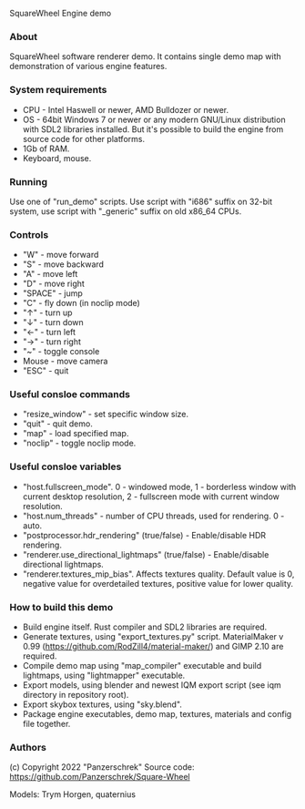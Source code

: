 SquareWheel Engine demo

### About

SquareWheel software renderer demo.
It contains single demo map with demonstration of various engine features.


### System requirements

* CPU  - Intel Haswell or newer, AMD Bulldozer or newer.
* OS - 64bit Windows 7 or newer or any modern GNU/Linux distribution with SDL2 libraries installed. But it's possible to build the engine from source code for other platforms.
* 1Gb of RAM.
* Keyboard, mouse.


### Running

Use one of "run_demo" scripts.
Use script with "i686" suffix on 32-bit system, use script with "_generic" suffix on old x86_64 CPUs.


### Controls

* "W" - move forward
* "S" - move backward
* "A" - move left
* "D" - move right
* "SPACE" - jump
* "C" - fly down (in noclip mode)
* "↑" - turn up
* "↓" - turn down
* "←" - turn left
* "→" - turn right
* "~" - toggle console
* Mouse - move camera
* "ESC" - quit


### Useful consloe commands

* "resize_window" - set specific window size.
* "quit" - quit demo.
* "map" - load specified map.
* "noclip" - toggle noclip mode.


### Useful consloe variables

* "host.fullscreen_mode". 0 - windowed mode, 1 - borderless window with current desktop resolution, 2 - fullscreen mode with current window resolution.
* "host.num_threads" - number of CPU threads, used for rendering. 0 - auto.
* "postprocessor.hdr_rendering" (true/false) - Enable/disable HDR rendering.
* "renderer.use_directional_lightmaps" (true/false) - Enable/disable directional lightmaps.
* "renderer.textures_mip_bias". Affects textures quality. Default value is 0, negative value for overdetailed textures, positive value for lower quality.


### How to build this demo

* Build engine itself. Rust compiler and SDL2 libraries are required.
* Generate textures, using "export_textures.py" script. MaterialMaker v 0.99 (https://github.com/RodZill4/material-maker/) and GIMP 2.10 are required.
* Compile demo map using "map_compiler" executable and build lightmaps, using "lightmapper" executable.
* Export models, using blender and newest IQM export script (see iqm directory in repository root).
* Export skybox textures, using "sky.blend".
* Package engine executables, demo map, textures, materials and config file together.


### Authors

(c) Copyright 2022 "Panzerschrek"
Source code: https://github.com/Panzerschrek/Square-Wheel

Models: Trym Horgen, quaternius
